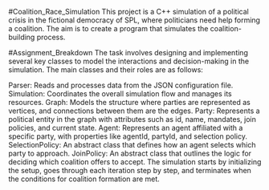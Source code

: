 #Coalition_Race_Simulation
This project is a C++ simulation of a political crisis in the fictional democracy of SPL, where politicians need help forming a coalition. The aim is to create a program that simulates the coalition-building process.

#Assignment_Breakdown
The task involves designing and implementing several key classes to model the interactions and decision-making in the simulation. The main classes and their roles are as follows:

Parser: Reads and processes data from the JSON configuration file.
Simulation: Coordinates the overall simulation flow and manages its resources.
Graph: Models the structure where parties are represented as vertices, and connections between them are the edges.
Party: Represents a political entity in the graph with attributes such as id, name, mandates, join policies, and current state.
Agent: Represents an agent affiliated with a specific party, with properties like agentId, partyId, and selection policy.
SelectionPolicy: An abstract class that defines how an agent selects which party to approach.
JoinPolicy: An abstract class that outlines the logic for deciding which coalition offers to accept.
The simulation starts by initializing the setup, goes through each iteration step by step, and terminates when the conditions for coalition formation are met.
